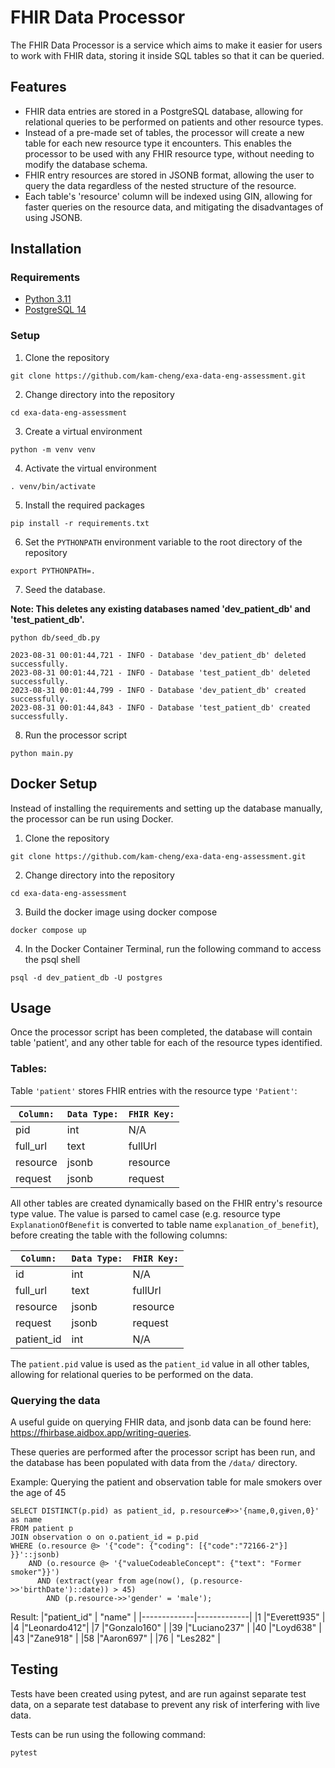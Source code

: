 # FHIR Data Processor 

The FHIR Data Processor is a service which aims to make it easier for users to work with FHIR data, storing it inside SQL tables so that it can be queried.

## Features
- FHIR data entries are stored in a PostgreSQL database, allowing for relational queries to be performed on patients and other resource types.
- Instead of a pre-made set of tables, the processor will create a new table for each new resource type it encounters. This enables the processor to be used with any FHIR resource type, without needing to modify the database schema.
- FHIR entry resources are stored in JSONB format, allowing the user to query the data regardless of the nested structure of the resource.
- Each table's 'resource' column will be indexed using GIN, allowing for faster queries on the resource data, and mitigating the disadvantages of using JSONB.


## Installation
### Requirements
- [Python 3.11](https://www.python.org/downloads/)
- [PostgreSQL 14](https://www.postgresql.org/download/)

### Setup

1. Clone the repository

```
git clone https://github.com/kam-cheng/exa-data-eng-assessment.git
```
2. Change directory into the repository

```
cd exa-data-eng-assessment
```
3. Create a virtual environment

```
python -m venv venv
```
4. Activate the virtual environment

```
. venv/bin/activate
```
5. Install the required packages

```
pip install -r requirements.txt
```
6. Set the `PYTHONPATH` environment variable to the root directory of the repository
```
export PYTHONPATH=.
```
7. Seed the database. 

**Note: This deletes any existing databases named 'dev_patient_db' and 'test_patient_db'.**
```
python db/seed_db.py

2023-08-31 00:01:44,721 - INFO - Database 'dev_patient_db' deleted successfully.
2023-08-31 00:01:44,721 - INFO - Database 'test_patient_db' deleted successfully.
2023-08-31 00:01:44,799 - INFO - Database 'dev_patient_db' created successfully.
2023-08-31 00:01:44,843 - INFO - Database 'test_patient_db' created successfully.
```
8. Run the processor script
```
python main.py
```

## Docker Setup 

Instead of installing the requirements and setting up the database manually, the processor can be run using Docker.

1. Clone the repository

```
git clone https://github.com/kam-cheng/exa-data-eng-assessment.git
```
2. Change directory into the repository

```
cd exa-data-eng-assessment
```
3. Build the docker image using docker compose
```
docker compose up
```
4. In the Docker Container Terminal, run the following command to access the psql shell
```
psql -d dev_patient_db -U postgres
```

## Usage

Once the processor script has been completed, the database will contain table 'patient', and any other table for each of the resource types identified. 

### Tables: 

Table `'patient'` stores FHIR entries with the resource type `'Patient'`: 

| `Column:` | `Data Type:`| `FHIR Key:`     |               
| --------- | ----------- | -------------   | 
| pid       | int         | N/A             |  
| full_url  | text        | fullUrl         |           
| resource  | jsonb       | resource        |           
| request   | jsonb       | request         |           


All other tables are created dynamically based on the FHIR entry's resource type value. The value is parsed to camel case (e.g. resource type `ExplanationOfBenefit` is converted to table name `explanation_of_benefit`), before creating the table with the following columns:

| `Column:` | `Data Type:`| `FHIR Key:`     | 
| --------- | ----------- | -------------   | 
| id        | int         | N/A             |           
| full_url  | text        | fullUrl         |           
| resource  | jsonb       | resource        |           
| request   | jsonb       | request         |     
| patient_id| int         | N/A             |     

The `patient.pid` value is used as the `patient_id` value in all other tables, allowing for relational queries to be performed on the data.

### Querying the data

A useful guide on querying FHIR data, and jsonb data can be found here: https://fhirbase.aidbox.app/writing-queries. 

These queries are performed after the processor script has been run, and the database has been populated with data from the `/data/` directory.

Example: Querying the patient and observation table for male smokers over the age of 45

```
SELECT DISTINCT(p.pid) as patient_id, p.resource#>>'{name,0,given,0}' as name
FROM patient p 
JOIN observation o on o.patient_id = p.pid
WHERE (o.resource @> '{"code": {"coding": [{"code":"72166-2"}] }}'::jsonb)
	AND (o.resource @> '{"valueCodeableConcept": {"text": "Former smoker"}}')
	  AND (extract(year from age(now(), (p.resource->>'birthDate')::date)) > 45) 
	    AND (p.resource->>'gender' = 'male');
```

Result: 
|"patient_id" |	"name"      |
|-------------|-------------|
|1	          |"Everett935" |
|4	          |"Leonardo412"|
|7	          |"Gonzalo160" |
|39	          |"Luciano237" |
|40	          |"Loyd638"    |
|43	          |"Zane918"    |
|58	          |"Aaron697"   |
|76           |	"Les282"    |

## Testing

Tests have been created using pytest, and are run against separate test data, on a separate test database to prevent any risk of interfering with live data.

Tests can be run using the following command:
```
pytest
```
